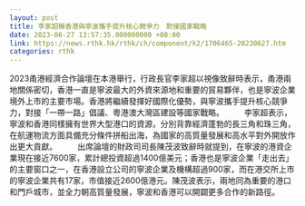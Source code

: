 ```yaml
---
layout: post
title: 李家超稱香港與寧波攜手提升核心競爭力　對接國家戰略
date: 2023-06-27 13:57:35.000000000 +08:00
link: https://news.rthk.hk/rthk/ch/component/k2/1706465-20230627.htm
categories: rthk
---
```


2023甬港經濟合作論壇在本港舉行，行政長官李家超以視像致辭時表示，甬港兩地關係密切，香港一直是寧波最大的外資來源地和重要的貿易夥伴，也是寧波企業境外上市的主要市場。香港將繼續發揮好國際化優勢，與寧波攜手提升核心競爭力，對接「一帶一路」倡議、粵港澳大灣區建設等國家戰略。
　　 
李家超表示，寧波和香港同樣擁有世界大型港口的資源，分別背靠經濟蓬勃的長三角和珠三角，在航運物流方面具備充分條件拼船出海，為國家的高質量發展和高水平對外開放作出更大貢獻。
　　 
出席論壇的財政司司長陳茂波致辭時就提到，在寧波的港資企業現在接近7600家，累計總投資超過1400億美元；香港也是寧波企業「走出去」的主要窗口之一，在香港設立公司的寧波企業及機構超過900家，而在港交所上市的寧波企業共有17家，市值接近2600億港元。陳茂波表示，兩地同為重要的港口和門戶城市，並全力朝高質量發展，寧波和香港可以開闢更多合作的新路徑。
